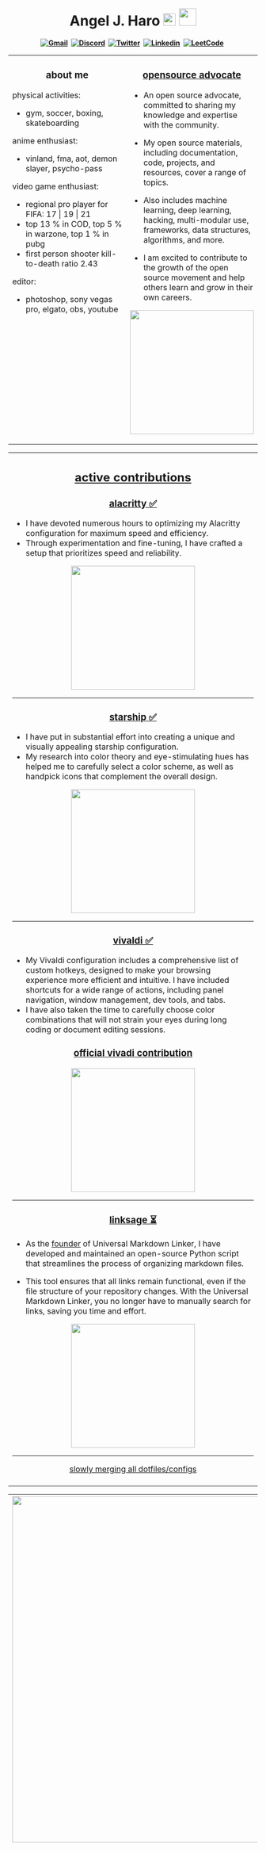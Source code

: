 <h1 align="center"><b> Angel J. Haro 
<img src="https://docs.google.com/uc?export=download&id=1JqFc6WL-cTtJBQgW9tusQAZhQ3H9hGae" alt="" height="25" >
<img src="https://docs.google.com/uc?export=download&id=1HsBpakQVutfOmxBcPbGpKdo_oGEoKJZT" alt="" height="35" >
</h1>

<!-- START  -->
<div align="center">
<a href="mailto: io.aharo24@gmail.com"><img src="https://img.shields.io/badge/Gmail-D14836?style=for-the-badge&logo=gmail&logoColor=white" alt="Gmail" /></a>&nbsp;
<a href="https://discord.gg/HDDQ6pUMHt"><img src="https://img.shields.io/badge/Discord-7289DA?style=for-the-badge&logo=discord&logoColor=white" alt="Discord" /></a>&nbsp;
<a href="https://twitter.com/aharo24"><img src="https://img.shields.io/badge/Twitter-1DA1F2?style=for-the-badge&logo=twitter&logoColor=white" alt="Twitter" /></a>&nbsp;
<a href="https://www.linkedin.com/in/aharo24/"><img src="https://img.shields.io/badge/LinkedIn-0077B5?style=for-the-badge&logo=linkedin&logoColor=white" alt="Linkedin" /></a>&nbsp;
<a href="https://leetcode.com/aharo24/"><img src="https://img.shields.io/badge/-LeetCode-FFA116?style=for-the-badge&logo=LeetCode&logoColor=black" alt="LeetCode" /></a>&nbsp;
<br/>
</div>  
<!-- END -->








<!-- START -->
<table><tr><td valign="top" width="50%">
<h3 align="center"> about me </h3>

physical activities: 
  - gym, soccer, boxing, skateboarding

anime enthusiast:
  - vinland, fma, aot, demon slayer, psycho-pass

video game enthusiast: 
  - regional pro player for FIFA: 17 | 19 | 21
  - top 13 % in COD, top 5 % in warzone, top 1 % in pubg
  - first person shooter kill-to-death ratio 2.43

editor:
  - photoshop, sony vegas pro, elgato, obs, youtube

<!-- MID -->
</td><td valign="top" width="50%">
<h3 align="center"> <a href="https://github.com/aharo24/opensource"> opensource advocate </a> </h2>

- An open source advocate, committed to sharing my knowledge and expertise with the community. 

- My open source materials, including documentation, code, projects, and resources, cover a range of topics. 

- Also includes machine learning, deep learning, hacking, multi-modular use, frameworks, data structures, algorithms, and more. 

- I am excited to contribute to the growth of the open source movement and help others learn and grow in their own careers.  

<p align="center">
<a href="https://github.com/aharo24/opensource">
  <img style="display: block; margin: 0 auto;" 
  width="250"
  src="https://github-readme-stats.vercel.app/api/pin/?username=aharo24&repo=opensource&theme=onedark" />
</a>
</p>

</tr></tr></table> 
<!-- END -->














<!-- START  -->
<table><tr><td valign="top" width="50%">
<h2 align="center"> <a href="https://github.com/aharo24"> active contributions </a> </h2>


<h3 align="center"> <a href="https://github.com/aharo24/dot-alacritty"> alacritty ✅ </a> </h3>

- I have devoted numerous hours to optimizing my Alacritty configuration for maximum speed and efficiency. 
- Through experimentation and fine-tuning, I have crafted a setup that prioritizes speed and reliability.


<p align="center">
<a href="https://github.com/aharo24/dot-alacritty">
  <img style="display: block; margin: 0 auto;" width="250"
   src="https://github-readme-stats.vercel.app/api/pin/?username=aharo24&repo=dot-alacritty&theme=onedark" />
</a>
</p>

---
<h3 align="center"> <a href="https://github.com/aharo24/dot-starship"> starship ✅ </a> </h3>

- I have put in substantial effort into creating a unique and visually appealing starship configuration. 
- My research into color theory and eye-stimulating hues has helped me to carefully select a color scheme, as well as handpick icons that complement the overall design.

<p align="center">
<a href="https://github.com/aharo24/dot-starship">
  <img style="display: block; margin: 0 auto;" width="250"
  src="https://github-readme-stats.vercel.app/api/pin/?username=aharo24&repo=dot-starship&theme=onedark" />
</a>
</p>

---
<h3 align="center"> <a href="https://github.com/aharo24/dot-vivaldi"> vivaldi ✅ </a> </h3>

- My Vivaldi configuration includes a comprehensive list of custom hotkeys, designed to make your browsing experience more efficient and intuitive. I have included shortcuts for a wide range of actions, including panel navigation, window management, dev tools, and tabs. 
- I have also taken the time to carefully choose color combinations that will not strain your eyes during long coding or document editing sessions.


<h3 align="center"> <a href="https://themes.vivaldi.net/themes/nV6vpPxDvdN"> official vivadi contribution  </a> </h3>


<p align="center">
<a href="https://github.com/aharo24/dot-vivaldi">
  <img style="display: block; margin: 0 auto;" width="250"
  src="https://github-readme-stats.vercel.app/api/pin/?username=aharo24&repo=dot-vivaldi&theme=onedark" />
</a>
</p>


---
<h3 align="center"> <a href="https://github.com/aharo24/aharo24/universal-markdown-linker"> linksage ⏳ </a> </h3>

- As the [founder](https://www.linkedin.com/in/aharo24/) of Universal Markdown Linker, I have developed and maintained an open-source Python script that streamlines the process of organizing markdown files. 

- This tool ensures that all links remain functional, even if the file structure of your repository changes. With the Universal Markdown Linker, you no longer have to manually search for links, saving you time and effort.

<p align="center">
<a href="https://github.com/aharo24/universal-markdown-linker">
  <img style="display: block; margin: 0 auto;" width="250"
  src="https://github-readme-stats.vercel.app/api/pin/?username=aharo24&repo=universal-markdown-linker&theme=onedark" />
</a>
</p>



--- 
  <div align="center"> <a href="https://github.com/aharo24/opensource#dotfiles"> slowly merging all dotfiles/configs </a> </div>
  <br/>
</tr></tr></table> 
<!-- END -->
















<!-- START  -->
<div align="center">
<table><tr><td valign="top" width="55%">
<img src="https://github-readme-stats.vercel.app/api/top-langs/?username=aharo24&theme=noctis_minimus" width="700" />

<!-- MID -->
</td><td valign="top" width="45%">
<img width="400" src="https://github-readme-stats.vercel.app/api?username=aharo24&show_icons=true&theme=onedark" />
<img width="400" src="https://github-readme-streak-stats.herokuapp.com/?user=aharo24&theme=dracula" />
<img width="400" src="https://github-readme-activity-graph.cyclic.app/graph?username=aharo24&theme=rogue"/>
</div>
<!-- END  -->










